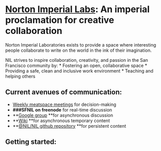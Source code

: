 [Norton Imperial Labs](http://nortonimperiallabs.org/):  An imperial proclamation for creative collaboration
==========================================================================

Norton Imperial Laboratories exists to provide a space where interesting
people collaborate to write on the world in the ink of their
imagination.

NIL strives to inspire collaboration, creativity, and passion in the San Francisco community by:
	* Fostering an open, collaborative space 
	* Providing a safe, clean and inclusive work environment
	* Teaching and helping others

Current avenues of communication:
---------------------------------

* [Weekly meatspace meetings](https://github.com/nortonimperiallabs/nortonimperiallabs/blob/master/announcements/weeklyMeetings.md) for decision-making
* **##\#SFNIL on freenode** for real-time discussion
* **[Google group](https://groups.google.com/forum/#!forum/sfhackerspace) **for asynchronous discussion
* **[Wiki](http://wiki.nortonimperiallabs.org/) **for asynchronous temporary content
* **[@NIL/NIL github repository](https://github.com/nortonimperiallabs/nortonimperiallabs) **for persistent content

Getting started:
----------------

